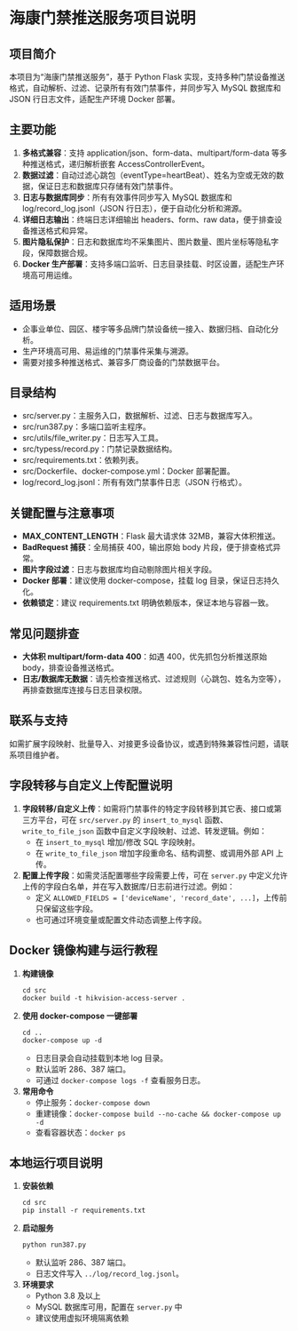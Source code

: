 # 海康门禁推送服务项目说明

## 项目简介
本项目为“海康门禁推送服务”，基于 Python Flask 实现，支持多种门禁设备推送格式，自动解析、过滤、记录所有有效门禁事件，并同步写入 MySQL 数据库和 JSON 行日志文件，适配生产环境 Docker 部署。

## 主要功能
1. **多格式兼容**：支持 application/json、form-data、multipart/form-data 等多种推送格式，递归解析嵌套 AccessControllerEvent。
2. **数据过滤**：自动过滤心跳包（eventType=heartBeat）、姓名为空或无效的数据，保证日志和数据库只存储有效门禁事件。
3. **日志与数据库同步**：所有有效事件同步写入 MySQL 数据库和 log/record_log.jsonl（JSON 行日志），便于自动化分析和溯源。
4. **详细日志输出**：终端日志详细输出 headers、form、raw data，便于排查设备推送格式和异常。
5. **图片隐私保护**：日志和数据库均不采集图片、图片数量、图片坐标等隐私字段，保障数据合规。
6. **Docker 生产部署**：支持多端口监听、日志目录挂载、时区设置，适配生产环境高可用运维。

## 适用场景
- 企事业单位、园区、楼宇等多品牌门禁设备统一接入、数据归档、自动化分析。
- 生产环境高可用、易运维的门禁事件采集与溯源。
- 需要对接多种推送格式、兼容多厂商设备的门禁数据平台。

## 目录结构
- src/server.py：主服务入口，数据解析、过滤、日志与数据库写入。
- src/run387.py：多端口监听主程序。
- src/utils/file_writer.py：日志写入工具。
- src/typess/record.py：门禁记录数据结构。
- src/requirements.txt：依赖列表。
- src/Dockerfile、docker-compose.yml：Docker 部署配置。
- log/record_log.jsonl：所有有效门禁事件日志（JSON 行格式）。

## 关键配置与注意事项
- **MAX_CONTENT_LENGTH**：Flask 最大请求体 32MB，兼容大体积推送。
- **BadRequest 捕获**：全局捕获 400，输出原始 body 片段，便于排查格式异常。
- **图片字段过滤**：日志与数据库均自动剔除图片相关字段。
- **Docker 部署**：建议使用 docker-compose，挂载 log 目录，保证日志持久化。
- **依赖锁定**：建议 requirements.txt 明确依赖版本，保证本地与容器一致。

## 常见问题排查
- **大体积 multipart/form-data 400**：如遇 400，优先抓包分析推送原始 body，排查设备推送格式。
- **日志/数据库无数据**：请先检查推送格式、过滤规则（心跳包、姓名为空等），再排查数据库连接与日志目录权限。

## 联系与支持
如需扩展字段映射、批量导入、对接更多设备协议，或遇到特殊兼容性问题，请联系项目维护者。

## 字段转移与自定义上传配置说明
1. **字段转移/自定义上传**：如需将门禁事件的特定字段转移到其它表、接口或第三方平台，可在 `src/server.py` 的 `insert_to_mysql` 函数、`write_to_file_json` 函数中自定义字段映射、过滤、转发逻辑。例如：
   - 在 `insert_to_mysql` 增加/修改 SQL 字段映射。
   - 在 `write_to_file_json` 增加字段重命名、结构调整、或调用外部 API 上传。
2. **配置上传字段**：如需灵活配置哪些字段需要上传，可在 `server.py` 中定义允许上传的字段白名单，并在写入数据库/日志前进行过滤。例如：
   - 定义 `ALLOWED_FIELDS = ['deviceName', 'record_date', ...]`，上传前只保留这些字段。
   - 也可通过环境变量或配置文件动态调整上传字段。

## Docker 镜像构建与运行教程
1. **构建镜像**
   ```shell
   cd src
   docker build -t hikvision-access-server .
   ```
2. **使用 docker-compose 一键部署**
   ```shell
   cd ..
   docker-compose up -d
   ```
   - 日志目录会自动挂载到本地 log 目录。
   - 默认监听 286、387 端口。
   - 可通过 `docker-compose logs -f` 查看服务日志。
3. **常用命令**
   - 停止服务：`docker-compose down`
   - 重建镜像：`docker-compose build --no-cache && docker-compose up -d`
   - 查看容器状态：`docker ps`

## 本地运行项目说明
1. **安装依赖**
   ```shell
   cd src
   pip install -r requirements.txt
   ```
2. **启动服务**
   ```shell
   python run387.py
   ```
   - 默认监听 286、387 端口。
   - 日志文件写入 `../log/record_log.jsonl`。
3. **环境要求**
   - Python 3.8 及以上
   - MySQL 数据库可用，配置在 `server.py` 中
   - 建议使用虚拟环境隔离依赖
